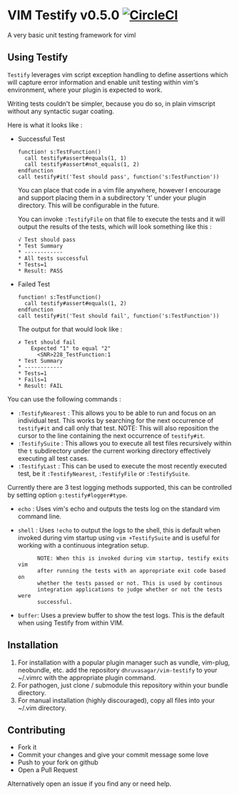 # VIM Testify v0.5.0 [![CircleCI](https://circleci.com/gh/dhruvasagar/vim-testify.svg?style=svg)](https://circleci.com/gh/dhruvasagar/vim-testify)

A very basic unit testing framework for viml

## Using Testify

`Testify` leverages vim script exception handling to define assertions which
will capture error information and enable unit testing within vim's
environment, where your plugin is expected to work.

Writing tests couldn't be simpler, because you do so, in plain vimscript
without any syntactic sugar coating.

Here is what it looks like :

- Successful Test

  ```vim
  function! s:TestFunction()
    call testify#assert#equals(1, 1)
    call testify#assert#not_equals(1, 2)
  endfunction
  call testify#it('Test should pass', function('s:TestFunction'))
  ```

  You can place that code in a vim file anywhere, however I encourage and
  support placing them in a subdirectory 't' under your plugin directory.
  This will be configurable in the future.

  You can invoke `:TestifyFile` on that file to execute the tests and it will
  output the results of the tests, which will look something like this :

  ```testify
  √ Test should pass
  * Test Summary
  * ------------
  * All tests successful
  * Tests=1
  * Result: PASS
  ```

- Failed Test

  ```vim
  function! s:TestFunction()
    call testify#assert#equals(1, 2)
  endfunction
  call testify#it('Test should fail', function('s:TestFunction'))
  ```

  The output for that would look like :

  ```testify
  ✗ Test should fail
      Expected "1" to equal "2"
        <SNR>228_TestFunction:1
  * Test Summary
  * ------------
  * Tests=1
  * Fails=1
  * Result: FAIL
  ```

You can use the following commands :

- `:TestifyNearest` : This allows you to be able to run and focus on an
  individual test. This works by searching for the next
  occurrence of `testify#it` and call only that test.
  NOTE: This will also reposition the cursor to the line
  containing the next occurrence of `testify#it`.
- `:TestifySuite` : This allows you to execute all test files recursively
  within the `t` subdirectory under the current working
  directory effectively executing all test cases.
- `:TestifyLast` : This can be used to execute the most recently executed
  test, be it `:TestifyNearest`, `:TestifyFile` or
  `:TestifySuite`.

Currently there are 3 test logging methods supported, this can be controlled
by setting option `g:testify#logger#type`.

- `echo` : Uses vim's echo and outputs the tests log on the standard vim
  command line.
- `shell` : Uses `!echo` to output the logs to the shell, this is default
  when invoked during vim startup using `vim +TestifySuite` and
  is useful for working with a continuous integration setup.

            NOTE: When this is invoked during vim startup, testify exits vim
            after running the tests with an appropriate exit code based on
            whether the tests passed or not. This is used by continous
            integration applications to judge whether or not the tests were
            successful.

- `buffer`: Uses a preview buffer to show the test logs. This is the default
  when using Testify from within VIM.

## Installation

1. For installation with a popular plugin manager such as vundle, vim-plug,
   neobundle, etc. add the repository `dhruvasagar/vim-testify` to your
   ~/.vimrc with the appropriate plugin command.
2. For pathogen, just clone / submodule this repository within your bundle
   directory.
3. For manual installation (highly discouraged), copy all files into your
   ~/.vim directory.

## Contributing

- Fork it
- Commit your changes and give your commit message some love
- Push to your fork on github
- Open a Pull Request

Alternatively open an issue if you find any or need help.
